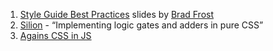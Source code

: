 1. [Style Guide Best Practices](http://bradfrost.com/blog/post/style-guide-best-practices-presentation/) slides by [Brad Frost](https://twitter.com/brad_frost)
2. [Silion](http://silon.slaks.net/) - <q>Implementing logic gates and adders in pure CSS</q>
3. [Agains CSS in JS](http://keithjgrant.com/posts/against-css-in-js.html)
